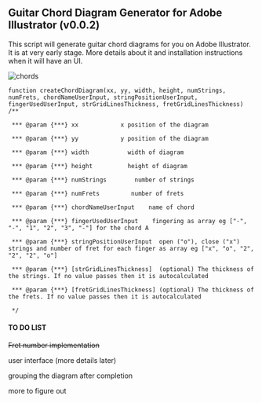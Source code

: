 ## Guitar Chord Diagram Generator for Adobe Illustrator (v0.0.2)



This script will generate guitar chord diagrams for you on Adobe Illustrator. It is at very early stage.  More details about it and installation instructions when it will have an UI.



![chords](https://www.mediafire.com/convkey/ad3b/542gwv4bs0cn4tn6g.jpg)

```
function createChordDiagram(xx, yy, width, height, numStrings, numFrets, chordNameUserInput, stringPositionUserInput, fingerUsedUserInput, strGridLinesThickness, fretGridLinesThickness)
/**

 *** @param {***} xx            x position of the diagram

 *** @param {***} yy            y position of the diagram

 *** @param {***} width           width of diagram

 *** @param {***} height          height of diagram 

 *** @param {***} numStrings        number of strings 

 *** @param {***} numFrets         number of frets

 *** @param {***} chordNameUserInput    name of chord

 *** @param {***} fingerUsedUserInput    fingering as array eg ["-", "-", "1", "2", "3", "-"] for the chord A

 *** @param {***} stringPositionUserInput  open ("o"), close ("x") strings and number of fret for each finger as array eg ["x", "o", "2", "2", "2", "o"]

 *** @param {***} [strGridLinesThickness]  (optional) The thickness of the strings. If no value passes then it is autocalculated

 *** @param {***} [fretGridLinesThickness] (optional) The thickness of the frets. If no value passes then it is autocalculated

 */
```



#### TO DO LIST 

~~Fret number implementation~~

user interface (more details later)

grouping the diagram after completion

more to figure out

